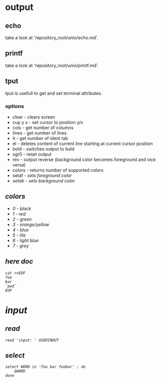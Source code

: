 # output

## echo

take a look at 'repository_root/unix/echo.md'.

## printf

take a look at 'repository_root/unix/printf.md'.

## tput

tput is usefull to get and set terminal attributes.

### options

* clear     -   clears screen
* cup y x   -   set cursor to position y/x
* cols      -   get number of columns
* lines     -   get number of lines
* it        -   get number of ident tab
* el        -   deletes content of current line starting at current cursor position
* bold      -   switches output to bold
* sgr0      -   reset output
* rev       -   output reverse (background color becomes foreground and vice versa)
* colors    -   returns number of supported colors
* setaf <i> -   sets foreground color
* setab <i> -   sets background color

## colors

* 0 -   black
* 1 -   red
* 2 -   green
* 3 -   orange/yellow
* 4 -   blue
* 5 -   lila
* 6 -   light blue
* 7 -   grey

## here doc

    cat <<EOF
    foo
    bar
    `pwd`
    EOF

# input

## read

    read 'input: ' USERINOUT

## select

    select WORD in 'foo bar foobar' ; do
        $WORD
    done
